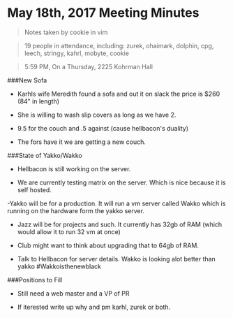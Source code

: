 # May 18th, 2017 Meeting Minutes
> Notes taken by cookie in vim

> 19 people in attendance, including: zurek, ohaimark, dolphin, cpg, leech, stringy, kahrl, mobyte, cookie

> 5:59 PM, On a Thursday, 2225 Kohrman Hall

###New Sofa

- Karhls wife Meredith found a sofa and out it on slack the price is $260 (84" in length)

- She is willing to wash slip covers as long as we have 2.

- 9.5 for the couch and .5 against (cause hellbacon's duality)

- The fors have it we are getting a new couch.

###State of Yakko/Wakko

- Hellbacon is still working on the server.

- We are currently testing matrix on the server. Which is nice because it is self hosted.

-Yakko will be for a production. It will run a vm server called Wakko which is running on the hardware form the yakko server.

- Jazz will be for projects and such. It currently has 32gb of RAM (which would allow it to run 32 vm at once)

- Club might want to think about upgrading that to 64gb of RAM.

- Talk to Hellbacon for server details. Wakko is looking alot better than yakko #Wakkoisthenewblack

###Positions to Fill

- Still need a web master and a VP of PR

- If iterested write up why and pm karhl, zurek or both.
